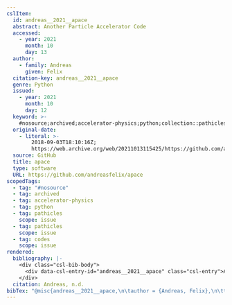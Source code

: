 ```yaml
---
cslItem:
  id: andreas__2021__apace
  abstract: Another Particle Accelerator Code
  accessed:
    - year: 2021
      month: 10
      day: 13
  author:
    - family: Andreas
      given: Felix
  citation-key: andreas__2021__apace
  genre: Python
  issued:
    - year: 2021
      month: 10
      day: 12
  keyword: >-
    #nosource;archived;accelerator-physics;python;collection::pathicles::pathicles::codes
  original-date:
    - literal: >-
        2018-09-03T18:10:16Z;
        https://web.archive.org/web/20211013115425/https://github.com/andreasfelix/apace
  source: GitHub
  title: apace
  type: software
  URL: https://github.com/andreasfelix/apace
scopedTags:
  - tag: "#nosource"
  - tag: archived
  - tag: accelerator-physics
  - tag: python
  - tag: pathicles
    scope: issue
  - tag: pathicles
    scope: issue
  - tag: codes
    scope: issue
rendered:
  bibliography: |-
    <div class="csl-bib-body">
      <div data-csl-entry-id="andreas__2021__apace" class="csl-entry">Andreas, F. n.d.. <i>apace</i> [Python]. https://github.com/andreasfelix/apace</div>
    </div>
  citation: Andreas, n.d.
bibTex: "@misc{andreas__2021__apace,\n\tauthor = {Andreas, Felix},\n\ttitle = {apace},\n\ttype = {Python},\n\thowpublished = {https://github.com/andreasfelix/apace},\n}\n\n"
---
```

